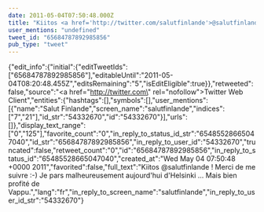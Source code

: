 ```yaml
---
date: 2011-05-04T07:50:48.000Z
title: "Kiitos <a href='http://twitter.com/salutfinlande'>@salutfinlande</a> ! Merci de me suivre :-) Je pars malheureusement aujourd'hui d'Helsinki ... Mais bien profité de Vappu.″"
user_mentions: "undefined"
tweet_id: "65684787892985856"
pub_type: "tweet"
---
```

{"edit_info":{"initial":{"editTweetIds":["65684787892985856"],"editableUntil":"2011-05-04T08:20:48.455Z","editsRemaining":"5","isEditEligible":true}},"retweeted":false,"source":"<a href=\"http://twitter.com\" rel=\"nofollow\">Twitter Web Client</a>","entities":{"hashtags":[],"symbols":[],"user_mentions":[{"name":"Salut Finlande","screen_name":"salutfinlande","indices":["7","21"],"id_str":"54332670","id":"54332670"}],"urls":[]},"display_text_range":["0","125"],"favorite_count":"0","in_reply_to_status_id_str":"65485528665047040","id_str":"65684787892985856","in_reply_to_user_id":"54332670","truncated":false,"retweet_count":"0","id":"65684787892985856","in_reply_to_status_id":"65485528665047040","created_at":"Wed May 04 07:50:48 +0000 2011","favorited":false,"full_text":"Kiitos @salutfinlande ! Merci de me suivre :-) Je pars malheureusement aujourd'hui d'Helsinki ... Mais bien profité de Vappu.","lang":"fr","in_reply_to_screen_name":"salutfinlande","in_reply_to_user_id_str":"54332670"}
